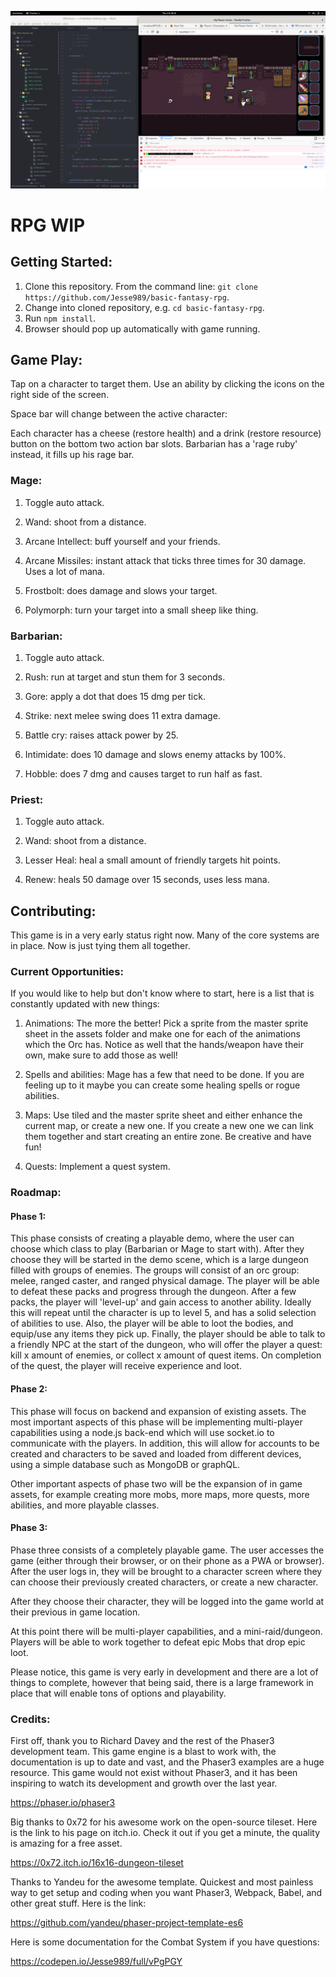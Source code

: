 ![Quick Screenshot](./src/assets/screenshot.png?raw=true "Quick Screenshot")

# RPG WIP
## Getting Started:
1. Clone this repository. From the command line: `git clone https://github.com/Jesse989/basic-fantasy-rpg`.
2. Change into cloned repository, e.g. `cd basic-fantasy-rpg`.
3. Run `npm install`.
4. Browser should pop up automatically with game running.

## Game Play:
Tap on a character to target them.
Use an ability by clicking the icons on the right side of the screen.

Space bar will change between the active character:

Each character has a cheese (restore health) and a drink (restore resource) button on the bottom two action bar slots. Barbarian has a 'rage ruby' instead, it fills up his rage bar.

### Mage:

1. Toggle auto attack.

2. Wand: shoot from a distance.

3. Arcane Intellect:  buff yourself and your friends.

4. Arcane Missiles: instant attack that ticks three times for 30 damage. Uses a lot of mana.

5. Frostbolt: does damage and slows your target.

6. Polymorph: turn your target into a small sheep like thing.

### Barbarian:

1. Toggle auto attack.

2. Rush: run at target and stun them for 3 seconds.

3. Gore: apply a dot that does 15 dmg per tick.

4. Strike: next melee swing does 11 extra damage.

5. Battle cry: raises attack power by 25.

6. Intimidate: does 10 damage and slows enemy attacks by 100%.

7. Hobble: does 7 dmg and causes target to run half as fast.

### Priest:

1. Toggle auto attack.

2. Wand: shoot from a distance.

3. Lesser Heal: heal a small amount of friendly targets hit points.

4. Renew: heals 50 damage over 15 seconds, uses less mana.

## Contributing:

This game is in a very early status right now. Many of the core systems are in place. Now is just tying them all together.

### Current Opportunities:

If you would like to help but don't know where to start, here is a list that is
constantly updated with new things:

1. Animations: The more the better! Pick a sprite from the master sprite sheet in the assets folder and make one for each of the animations which the Orc has. Notice as well that the hands/weapon have their own, make sure to add those as well!

2. Spells and abilities: Mage has a few that need to be done. If you are feeling up to it maybe you can create some healing spells or rogue abilities.

3. Maps: Use tiled and the master sprite sheet and either enhance the current map, or create a new one. If you create a new one we can link them together and start creating an entire zone. Be creative and have fun!

5. Quests: Implement a quest system.

### Roadmap:

#### Phase 1:

This phase consists of creating a playable demo, where the user can choose which class to play (Barbarian or Mage to start with). After they choose they will be started in the demo scene, which is a large dungeon filled with groups of enemies. The groups will consist of an orc group: melee, ranged caster, and ranged physical damage. The player will be able to defeat these packs and progress through the dungeon. After a few packs, the player will 'level-up' and gain access to another ability. Ideally this will repeat until the character is up to level 5, and has a solid selection of abilities to use.
Also, the player will be able to loot the bodies, and equip/use any items they pick up.
Finally, the player should be able to talk to a friendly NPC at the start of the dungeon, who will offer the player a quest: kill x amount of enemies, or collect x amount of quest items. On completion of the quest, the player will receive experience and loot.

#### Phase 2:

This phase will focus on backend and expansion of existing assets.
The most important aspects of this phase will be implementing multi-player capabilities using a node.js back-end which will use socket.io to communicate with the players. In addition, this will allow for accounts to be created and characters to be saved and loaded from different devices, using a simple database such as MongoDB or graphQL.

Other important aspects of phase two will be the expansion of in game assets, for example creating more mobs, more maps, more quests, more abilities, and more playable classes.

#### Phase 3:

Phase three consists of a completely playable game. The user accesses the game (either through their browser, or on their phone as a PWA or browser). After the user logs in, they will be brought to a character screen where they can choose their previously created characters, or create a new character.

After they choose their character, they will be logged into the game world at their previous in game location.

At this point there will be multi-player capabilities, and a mini-raid/dungeon.
Players will be able to work together to defeat epic Mobs that drop epic loot.


Please notice, this game is very early in development and there are a lot of things to complete, however that being said, there is a large framework in place that will enable tons of options and playability.

### Credits:

First off, thank you to Richard Davey and the rest of the Phaser3
development team. This game engine is a blast to work with, the
documentation is up to date and vast, and the Phaser3 examples are
a huge resource. This game would not exist without Phaser3, and it
has been inspiring to watch its development and growth over the last
year.

https://phaser.io/phaser3

Big thanks to 0x72 for his awesome work on the open-source tileset. Here is the link to his page on itch.io. Check it out if you get a minute, the quality is amazing for a free asset.

https://0x72.itch.io/16x16-dungeon-tileset

Thanks to Yandeu for the awesome template. Quickest and most painless way to get setup and coding when you want Phaser3, Webpack, Babel, and other great stuff. Here is the link:

https://github.com/yandeu/phaser-project-template-es6

Here is some documentation for the Combat System if you have questions:

https://codepen.io/Jesse989/full/vPgPGY
